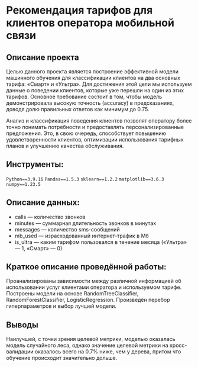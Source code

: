 # Рекомендация тарифов для клиентов оператора мобильной связи

## Описание проекта

Целью данного проекта является построение эффективной модели машинного обучения для 
классификации клиентов на два основных тарифа: «Смарт» и «Ультра». 
Для достижения этой цели мы используем данные о поведении клиентов, 
которые уже перешли на один из этих тарифов. 
Основное требование состоит в том, чтобы модель демонстрировала высокую точность (accuracy) 
в предсказаниях, доводя долю правильных ответов как минимум до 0.75.

Анализ и классификация поведения клиентов позволят оператору более точно 
понимать потребности и предоставлять персонализированные предложения. 
Это, в свою очередь, способствует повышению удовлетворенности клиентов, 
оптимизации использования тарифных планов и улучшению качества обслуживания.

## Инструменты:

`Python==3.9.16`
`Pandas==1.5.3`
`sklearn==1.2.2`
`matplotlib==3.6.3`
`numpy==1.23.5`

## Описание данных:

- сalls — количество звонков
- minutes — суммарная длительность звонков в минутах
- messages — количество sms-сообщений
- mb_used — израсходованный интернет-трафик в Мб
- is_ultra — каким тарифом пользовался в течение месяца («Ультра» — 1, «Смарт» — 0)

## Краткое описание проведённой работы:
Проанализированы зависимости между различной информацией об использовании услуг 
клиентами оператора и используемом тарифе.
Построены модели на основе RandomTreeClassifier, RandomForestClassifier, LogisticRegression.
Произведён перебор гиперпараметров и выбор лучшей модели.

## Выводы
Наилучшей, с точки зрения целевой метрики, моделью оказалась модель случайного леса, однако
значение целевой метрики на кросс-валидации оказалось всего на 0.7% ниже, чем у дерева,
притом что обучение происходит значительно дольше.